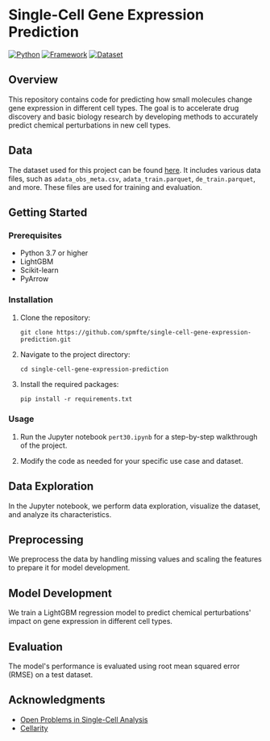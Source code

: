 # Single-Cell Gene Expression Prediction

[![Python](https://img.shields.io/badge/Python-3.7%2B-blue.svg)](https://www.python.org/downloads/)
[![Framework](https://img.shields.io/badge/Framework-LightGBM-orange.svg)](https://lightgbm.readthedocs.io/en/latest/)
[![Dataset](https://img.shields.io/badge/Dataset-Single_Cell_Perturbations-green.svg)](https://www.kaggle.com/competitions/open-problems-single-cell-perturbations/data)

## Overview

This repository contains code for predicting how small molecules change gene expression in different cell types. The goal is to accelerate drug discovery and basic biology research by developing methods to accurately predict chemical perturbations in new cell types. 

## Data

The dataset used for this project can be found [here](https://www.kaggle.com/competitions/open-problems-single-cell-perturbations/data). It includes various data files, such as `adata_obs_meta.csv`, `adata_train.parquet`, `de_train.parquet`, and more. These files are used for training and evaluation.

## Getting Started

### Prerequisites

- Python 3.7 or higher
- LightGBM
- Scikit-learn
- PyArrow

### Installation

1. Clone the repository:

   ```shell
   git clone https://github.com/spmfte/single-cell-gene-expression-prediction.git
   ```

2. Navigate to the project directory:

   ```shell
   cd single-cell-gene-expression-prediction
   ```

3. Install the required packages:

   ```shell
   pip install -r requirements.txt
   ```

### Usage

1. Run the Jupyter notebook `pert30.ipynb` for a step-by-step walkthrough of the project.

2. Modify the code as needed for your specific use case and dataset.

## Data Exploration

In the Jupyter notebook, we perform data exploration, visualize the dataset, and analyze its characteristics.

## Preprocessing

We preprocess the data by handling missing values and scaling the features to prepare it for model development.

## Model Development

We train a LightGBM regression model to predict chemical perturbations' impact on gene expression in different cell types.

## Evaluation

The model's performance is evaluated using root mean squared error (RMSE) on a test dataset.
## Acknowledgments

- [Open Problems in Single-Cell Analysis](https://www.openproblems.com/cellarity-competition)
- [Cellarity](https://www.cellarity.com/)

